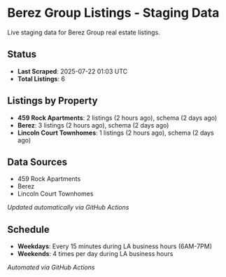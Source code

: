 # Berez Group Listings - Staging Data

Live staging data for Berez Group real estate listings.

## Status

- **Last Scraped**: 2025-07-22 01:03 UTC
- **Total Listings**: 6

## Listings by Property

- **459 Rock Apartments**: 2 listings (2 hours ago), schema (2 days ago)
- **Berez**: 3 listings (2 hours ago), schema (2 days ago)
- **Lincoln Court Townhomes**: 1 listings (2 hours ago), schema (2 days ago)

## Data Sources

- 459 Rock Apartments
- Berez
- Lincoln Court Townhomes

*Updated automatically via GitHub Actions*

## Schedule

- **Weekdays**: Every 15 minutes during LA business hours (6AM-7PM)
- **Weekends**: 4 times per day during LA business hours

*Automated via GitHub Actions*
